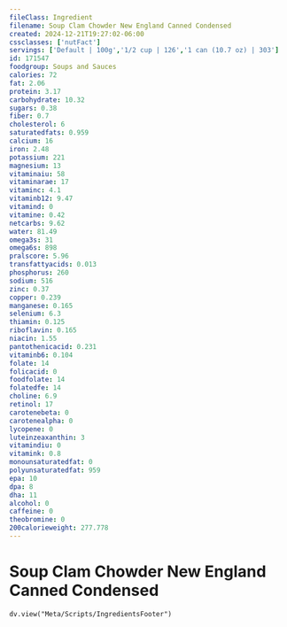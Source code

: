 ```yaml
---
fileClass: Ingredient
filename: Soup Clam Chowder New England Canned Condensed
created: 2024-12-21T19:27:02-06:00
cssclasses: ['nutFact']
servings: ['Default | 100g','1/2 cup | 126','1 can (10.7 oz) | 303']
id: 171547
foodgroup: Soups and Sauces
calories: 72
fat: 2.06
protein: 3.17
carbohydrate: 10.32
sugars: 0.38
fiber: 0.7
cholesterol: 6
saturatedfats: 0.959
calcium: 16
iron: 2.48
potassium: 221
magnesium: 13
vitaminaiu: 58
vitaminarae: 17
vitaminc: 4.1
vitaminb12: 9.47
vitamind: 0
vitamine: 0.42
netcarbs: 9.62
water: 81.49
omega3s: 31
omega6s: 898
pralscore: 5.96
transfattyacids: 0.013
phosphorus: 260
sodium: 516
zinc: 0.37
copper: 0.239
manganese: 0.165
selenium: 6.3
thiamin: 0.125
riboflavin: 0.165
niacin: 1.55
pantothenicacid: 0.231
vitaminb6: 0.104
folate: 14
folicacid: 0
foodfolate: 14
folatedfe: 14
choline: 6.9
retinol: 17
carotenebeta: 0
carotenealpha: 0
lycopene: 0
luteinzeaxanthin: 3
vitamindiu: 0
vitamink: 0.8
monounsaturatedfat: 0
polyunsaturatedfat: 959
epa: 10
dpa: 8
dha: 11
alcohol: 0
caffeine: 0
theobromine: 0
200calorieweight: 277.778
---
```


# Soup Clam Chowder New England Canned Condensed

```dataviewjs
dv.view("Meta/Scripts/IngredientsFooter")
```